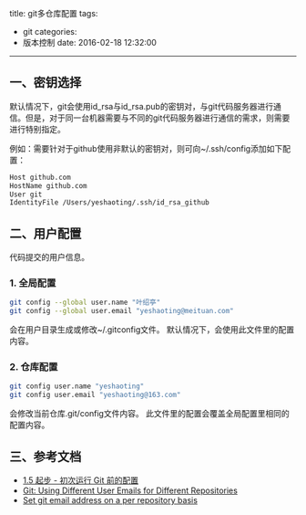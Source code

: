 title: git多仓库配置
tags:
  - git
categories:
  - 版本控制
date: 2016-02-18 12:32:00
---


## 一、密钥选择
默认情况下，git会使用id_rsa与id_rsa.pub的密钥对，与git代码服务器进行通信。但是，对于同一台机器需要与不同的git代码服务器进行通信的需求，则需要进行特别指定。

例如：需要针对于github使用非默认的密钥对，则可向~/.ssh/config添加如下配置：
``` bash
Host github.com
HostName github.com
User git
IdentityFile /Users/yeshaoting/.ssh/id_rsa_github
```


## 二、用户配置
代码提交的用户信息。

### 1. 全局配置
``` bash
git config --global user.name "叶绍亭"
git config --global user.email "yeshaoting@meituan.com"
```

会在用户目录生成或修改~/.gitconfig文件。
默认情况下，会使用此文件里的配置内容。


### 2. 仓库配置
``` bash
git config user.name "yeshaoting"
git config user.email "yeshaoting@163.com"
```

会修改当前仓库.git/config文件内容。
此文件里的配置会覆盖全局配置里相同的配置内容。


## 三、参考文档
 - [1.5 起步 - 初次运行 Git 前的配置](https://git-scm.com/book/zh/v1/起步-初次运行-Git-前的配置)
 - [Git: Using Different User Emails for Different Repositories](https://orrsella.com/2013/08/10/git-using-different-user-emails-for-different-repositories/)
 - [Set git email address on a per repository basis](http://dereenigne.org/git/set-git-email-address-on-a-per-repository-basis)
